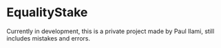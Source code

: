 # EqualityStake
Currently in development, this is a private project made by Paul Ilami, still includes mistakes and errors. 
